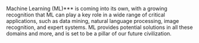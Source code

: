 Machine Learning (ML)*** is coming into its own, with a growing recognition that ML can play a key role in a wide range of critical applications, such as data mining, natural language processing, image recognition, and expert systems. ML provides potential solutions in all these domains and more, and is set to be a pillar of our future civilization.
